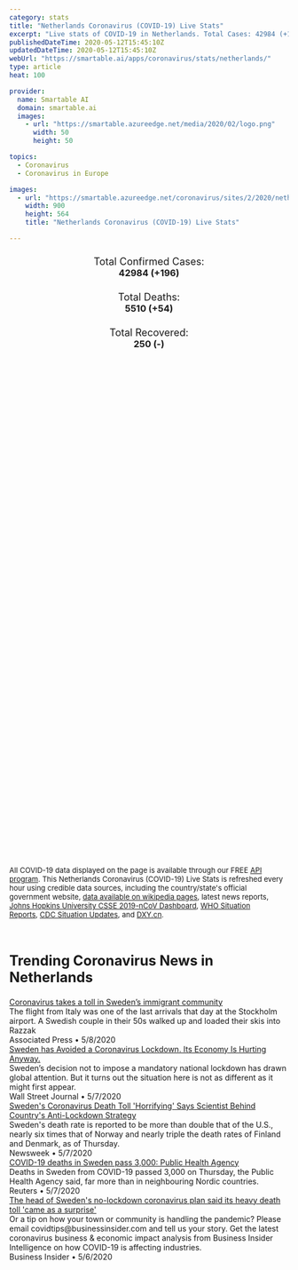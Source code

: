 ```yaml
---
category: stats
title: "Netherlands Coronavirus (COVID-19) Live Stats"
excerpt: "Live stats of COVID-19 in Netherlands. Total Cases: 42984 (+196), Deaths: 5510 (+54), Recoveries: 250(-)."
publishedDateTime: 2020-05-12T15:45:10Z
updatedDateTime: 2020-05-12T15:45:10Z
webUrl: "https://smartable.ai/apps/coronavirus/stats/netherlands/"
type: article
heat: 100

provider:
  name: Smartable AI
  domain: smartable.ai
  images:
    - url: "https://smartable.azureedge.net/media/2020/02/logo.png"
      width: 50
      height: 50

topics:
  - Coronavirus
  - Coronavirus in Europe

images:
  - url: "https://smartable.azureedge.net/coronavirus/sites/2/2020/netherlands.jpg"
    width: 900
    height: 564
    title: "Netherlands Coronavirus (COVID-19) Live Stats"

---
```

<div class="total-stats" style="text-align: center;">
    <h3>
	    <div style="font-size: 18px; font-weight: 400;">Total Confirmed Cases:</div>
	    42984 (<span class='red'>+196</span>)
    </h3>
    <h3>
	    <div style="font-size: 18px; font-weight: 400;">Total Deaths:</div>
	    5510 (<span class='red'>+54</span>)
    </h3>
    <h3>
	    <div style="font-size: 18px; font-weight: 400;">Total Recovered:</div>
	    250 (-)
    </h3>
</div>

<script type="text/javascript" src="https://www.gstatic.com/charts/loader.js"></script>

<div id="time_series_chart" style="width: 100%; height: 400px;"></div>
<script type="text/javascript">
  google.charts.load('current', {'packages':['corechart']});
  google.charts.setOnLoadCallback(drawChart);
  function drawChart() {
    var data = google.visualization.arrayToDataTable([
      ['Date', 'Total Cases', 'Total Deaths', 'Total Recovered'],
      ['1/22/2020', 0, 0, 0],['1/23/2020', 0, 0, 0],['1/24/2020', 0, 0, 0],['1/25/2020', 0, 0, 0],['1/26/2020', 0, 0, 0],['1/27/2020', 0, 0, 0],['1/28/2020', 0, 0, 0],['1/29/2020', 0, 0, 0],['1/30/2020', 0, 0, 0],['1/31/2020', 0, 0, 0],['2/1/2020', 0, 0, 0],['2/2/2020', 0, 0, 0],['2/3/2020', 0, 0, 0],['2/4/2020', 0, 0, 0],['2/5/2020', 0, 0, 0],['2/6/2020', 0, 0, 0],['2/7/2020', 0, 0, 0],['2/8/2020', 0, 0, 0],['2/9/2020', 0, 0, 0],['2/10/2020', 0, 0, 0],['2/11/2020', 0, 0, 0],['2/12/2020', 0, 0, 0],['2/13/2020', 0, 0, 0],['2/14/2020', 0, 0, 0],['2/15/2020', 0, 0, 0],['2/16/2020', 0, 0, 0],['2/17/2020', 0, 0, 0],['2/18/2020', 0, 0, 0],['2/19/2020', 0, 0, 0],['2/20/2020', 0, 0, 0],['2/21/2020', 0, 0, 0],['2/22/2020', 0, 0, 0],['2/23/2020', 0, 0, 0],['2/24/2020', 0, 0, 0],['2/25/2020', 0, 0, 0],['2/26/2020', 0, 0, 0],['2/27/2020', 1, 0, 0],['2/28/2020', 1, 0, 0],['2/29/2020', 6, 0, 0],['3/1/2020', 10, 0, 0],['3/2/2020', 18, 0, 0],['3/3/2020', 24, 0, 0],['3/4/2020', 38, 0, 0],['3/5/2020', 82, 0, 0],['3/6/2020', 128, 1, 0],['3/7/2020', 188, 1, 0],['3/8/2020', 265, 3, 0],['3/9/2020', 321, 3, 0],['3/10/2020', 382, 4, 0],['3/11/2020', 503, 5, 0],['3/12/2020', 614, 5, 2],['3/13/2020', 804, 10, 2],['3/14/2020', 959, 12, 2],['3/15/2020', 1135, 20, 2],['3/16/2020', 1413, 24, 2],['3/17/2020', 1705, 43, 2],['3/18/2020', 2051, 58, 2],['3/19/2020', 2460, 76, 2],['3/20/2020', 2994, 106, 2],['3/21/2020', 3631, 136, 2],['3/22/2020', 4204, 179, 2],['3/23/2020', 4749, 213, 2],['3/24/2020', 5560, 276, 2],['3/25/2020', 6412, 356, 3],['3/26/2020', 7431, 434, 3],['3/27/2020', 8603, 546, 3],['3/28/2020', 9762, 639, 3],['3/29/2020', 10866, 771, 250],['3/30/2020', 11750, 864, 250],['3/31/2020', 12595, 1039, 250],['4/1/2020', 13614, 1173, 250],['4/2/2020', 14697, 1339, 250],['4/3/2020', 15723, 1487, 250],['4/4/2020', 16627, 1651, 250],['4/5/2020', 17851, 1766, 250],['4/6/2020', 18803, 1867, 250],['4/7/2020', 19580, 2101, 250],['4/8/2020', 20549, 2248, 250],['4/9/2020', 21762, 2396, 250],['4/10/2020', 23097, 2511, 250],['4/11/2020', 24413, 2643, 250],['4/12/2020', 25587, 2737, 250],['4/13/2020', 26551, 2823, 250],['4/14/2020', 27419, 2945, 250],['4/15/2020', 28153, 3134, 250],['4/16/2020', 29214, 3315, 250],['4/17/2020', 30449, 3459, 250],['4/18/2020', 31589, 3601, 250],['4/19/2020', 32655, 3684, 250],['4/20/2020', 33405, 3751, 250],['4/21/2020', 34134, 3916, 250],['4/22/2020', 34842, 4054, 250],['4/23/2020', 35729, 4177, 250],['4/24/2020', 36535, 4289, 250],['4/25/2020', 37190, 4409, 250],['4/26/2020', 37845, 4475, 250],['4/27/2020', 38245, 4518, 250],['4/28/2020', 38416, 4566, 250],['4/29/2020', 38802, 4711, 250],['4/30/2020', 39316, 4795, 250],['5/1/2020', 39776, 4891, 250],['5/2/2020', 40236, 4987, 250],['5/3/2020', 40571, 5056, 250],['5/4/2020', 40770, 5082, 250],['5/5/2020', 41087, 5168, 250],['5/6/2020', 41319, 5204, 250],['5/7/2020', 41774, 5288, 250],['5/8/2020', 42093, 5359, 250],['5/9/2020', 42382, 5422, 250],['5/10/2020', 42627, 5440, 250],['5/11/2020', 42788, 5456, 250],['5/12/2020', 42984, 5510, 250],
    ]);
    var options = {
      curveType: 'none',
      chartArea: {'width': '80%', 'height': '80%'},
      legend: { position: 'top' },
      lineWidth: 5,
      colors: ['#f60109', '#444444', '#81B71F']
    };
    var chart = new google.visualization.LineChart(document.getElementById('time_series_chart'));
    chart.draw(data, options);
  }
</script>

<div id="geo_chart" style="width: 100%; height: 500px;"></div>
<script type="text/javascript">
  google.charts.load('current', {
    'packages':['geochart'],
    'mapsApiKey': 'AIzaSyDk1HhVhLaveyKrUhhHZ5YwzIpEcbdal6U'
  });
  google.charts.setOnLoadCallback(drawRegionsMap);
  function drawRegionsMap() {
    var data = google.visualization.arrayToDataTable([
      ['Location', 'Total Cases', 'Total Deaths'],
      ["Netherlands", 42984, 5510]
    ]);
    var options = {
      backgroundColor: {fill:'transparent',stroke:'#FFF' ,strokeWidth:0 }, 
      region: 'NL',
      resolution: 'countries', 
      legend: 'none',
      colorAxis: {
          colors: ['#FFE2E2', '#f60109']
      }
    };
    var chart = new google.visualization.GeoChart(document.getElementById('geo_chart'));
    chart.draw(data, options);
  };
</script>



<span style="font-size: 13px">All COVID-19 data displayed on the page is available through our FREE <a href="https://developer.smartable.ai">API program</a>. This Netherlands Coronavirus (COVID-19) Live Stats is refreshed every hour using credible data sources, including the country/state's official government website, <a href="https://en.wikipedia.org/wiki/2019%E2%80%9320_coronavirus_pandemic" target="_blank">data available on wikipedia pages</a>, latest news reports, <a href="https://systems.jhu.edu/research/public-health/ncov/" target="_blank">Johns Hopkins University CSSE 2019-nCoV Dashboard</a>, <a href="https://www.who.int/emergencies/diseases/novel-coronavirus-2019/situation-reports" target="_blank">WHO Situation Reports</a>, <a href="https://www.cdc.gov/coronavirus/2019-ncov/index.html" target="_blank">CDC Situation Updates</a>, and <a href="https://ncov.dxy.cn/ncovh5/view/pneumonia" target="_blank">DXY.cn</a>.</span>


<h2 id="news" class="center" style="margin-top: 60px; font-size: 25px;">Trending Coronavirus News in Netherlands</h2>
<div class="row">
<div class="col-md-6 col-sm-12">
  <div class="content-card">
	<a href="https://apnews.com/1d7916cf6e48b7a231b894ef9cda1a19"><div class="card-image" style="background-image: url(https://storage.googleapis.com/afs-prod/media/7fa2d715e4bb461580da9fc8cb96895d/3000.jpeg)"></div></a>
	<div class="content">
		<div class="card-title"><a href="https://apnews.com/1d7916cf6e48b7a231b894ef9cda1a19">Coronavirus takes a toll in Sweden’s immigrant community</a></div>
		<div class="card-excerpt">The flight from Italy was one of the last arrivals that day at the Stockholm airport. A Swedish couple in their 50s walked up and loaded their skis into Razzak</div>
		<div class="card-meta">
			<span class="card-provider">Associated Press</span> • <span class="card-date">5/8/2020</span>
		</div>
	</div>
  </div>
</div>
<div class="col-md-6 col-sm-12">
  <div class="content-card">
	<a href="https://www.wsj.com/articles/sweden-has-avoided-a-coronavirus-lockdown-its-economy-is-hurting-anyway-11588870062"><div class="card-image" style="background-image: url(https://images.wsj.net/im-183866/social)"></div></a>
	<div class="content">
		<div class="card-title"><a href="https://www.wsj.com/articles/sweden-has-avoided-a-coronavirus-lockdown-its-economy-is-hurting-anyway-11588870062">Sweden has Avoided a Coronavirus Lockdown. Its Economy Is Hurting Anyway.</a></div>
		<div class="card-excerpt">Sweden’s decision not to impose a mandatory national lockdown has drawn global attention. But it turns out the situation here is not as different as it might first appear.</div>
		<div class="card-meta">
			<span class="card-provider">Wall Street Journal</span> • <span class="card-date">5/7/2020</span>
		</div>
	</div>
  </div>
</div>
<div class="col-md-6 col-sm-12">
  <div class="content-card">
	<a href="https://www.newsweek.com/sweden-coronavirus-deaths-children-lockdown-1502548"><div class="card-image" style="background-image: url(https://d.newsweek.com/en/full/1588051/cafe-stockholm-sweden-march-2020-coronavirus.jpg)"></div></a>
	<div class="content">
		<div class="card-title"><a href="https://www.newsweek.com/sweden-coronavirus-deaths-children-lockdown-1502548">Sweden's Coronavirus Death Toll 'Horrifying' Says Scientist Behind Country's Anti-Lockdown Strategy</a></div>
		<div class="card-excerpt">Sweden's death rate is reported to be more than double that of the U.S., nearly six times that of Norway and nearly triple the death rates of Finland and Denmark, as of Thursday.</div>
		<div class="card-meta">
			<span class="card-provider">Newsweek</span> • <span class="card-date">5/7/2020</span>
		</div>
	</div>
  </div>
</div>
<div class="col-md-6 col-sm-12">
  <div class="content-card">
	<a href="https://www.reuters.com/article/us-health-coronavirus-sweden-casualties-idUSKBN22J1UV"><div class="card-image" style="background-image: url(https://s4.reutersmedia.net/resources_v3/images/rcom-default.png)"></div></a>
	<div class="content">
		<div class="card-title"><a href="https://www.reuters.com/article/us-health-coronavirus-sweden-casualties-idUSKBN22J1UV">COVID-19 deaths in Sweden pass 3,000: Public Health Agency</a></div>
		<div class="card-excerpt">Deaths in Sweden from COVID-19 passed 3,000 on Thursday, the Public Health Agency said, far more than in neighbouring Nordic countries.</div>
		<div class="card-meta">
			<span class="card-provider">Reuters</span> • <span class="card-date">5/7/2020</span>
		</div>
	</div>
  </div>
</div>
<div class="col-md-6 col-sm-12">
  <div class="content-card">
	<a href="https://www.businessinsider.com/coronavirus-sweden-lockdown-chief-says-high-death-toll-was-surprise-2020-5"><div class="card-image" style="background-image: url(https://i.insider.com/5eb2806c48d92c48774169b5?width=1200&format=jpeg)"></div></a>
	<div class="content">
		<div class="card-title"><a href="https://www.businessinsider.com/coronavirus-sweden-lockdown-chief-says-high-death-toll-was-surprise-2020-5">The head of Sweden's no-lockdown coronavirus plan said its heavy death toll 'came as a surprise'</a></div>
		<div class="card-excerpt">Or a tip on how your town or community is handling the pandemic? Please email covidtips@businessinsider.com and tell us your story. Get the latest coronavirus business & economic impact analysis from Business Insider Intelligence on how COVID-19 is affecting industries.</div>
		<div class="card-meta">
			<span class="card-provider">Business Insider</span> • <span class="card-date">5/6/2020</span>
		</div>
	</div>
  </div>
</div>

</div>

